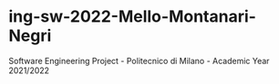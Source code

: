 # ing-sw-2022-Mello-Montanari-Negri
Software Engineering Project - Politecnico di Milano - Academic Year 2021/2022
